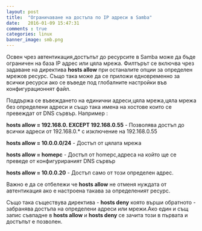 ```yaml
---
layout: post
title:  "Ограничаване на достъпа по IP адреси в Samba"
date:   2016-01-09 15:47:31
comments : true
categories: linux
banner_image: smb.png
---
```


Освен чрез автентикация,достъпът до ресурсите в Samba може да бъде ограничен на база IP адрес или цяла мрежа.
Филтърът се включва чрез задаване на директива **hosts allow** при останалите опции за определен мрежов ресурс.
Също така може да се приложи едновременно за всички ресурси ако се въведе под глобалните настройки във конфигурационнят файл.

Поддържа се въвеждането на единични адреси,цяла мрежа,цяла мрежа без определени адреси и също така имена на хостове които се превеждат от DNS сървър.
Например : 


**hosts allow = 192.168.0. EXCEPT 192.168.0.55** - Позволява достъп до всички адреси от 192.168.0.* с изключение на 192.168.0.55

**hosts allow = 10.0.0.0/24** - Достъп от цялата мрежа

**hosts allow = homepc** - Достъп от homepc,адреса на който ще се преведе от конфигурираният DNS сървър

**hosts allow = 10.0.0.20** - Достъп само от този определен адрес.




Важно е да се отбележи че **hosts allow** не отменя нуждата от автентикация ако е настроена такава за определеният ресурс.




Също така съществува директива - **hosts deny** която върши обратното - забранява достъпа на определени адреси или мрежи.Ако един и същ запис съвпадне в **hosts allow** и **hosts deny** се зачита този в първата и достъпът е позволен.


